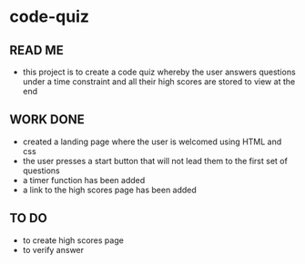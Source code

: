 # code-quiz

## READ ME

- this project is to create a code quiz whereby the user answers questions under a time constraint and all their high scores are stored to view at the end

## WORK DONE

- created a landing page where the user is welcomed using HTML and css
- the user presses a start button that will not lead them to the first set of questions
- a timer function has been added
- a link to the high scores page has been added

## TO DO

- to create high scores page
- to verify answer
